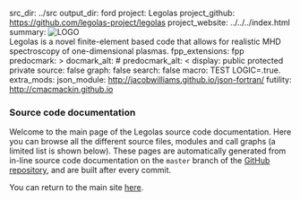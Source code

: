 src_dir: ../src
output_dir: ford
project: Legolas
project_github: https://github.com/legolas-project/legolas
project_website: ../../../index.html
summary: ![LOGO](../../../assets/images/logo_legolas_640x237.png)<br>
         Legolas is a novel finite-element based code that allows for
         realistic MHD spectroscopy of one-dimensional plasmas.
fpp_extensions: fpp
predocmark: >
docmark_alt: #
predocmark_alt: <
display: public
         protected
         private
source: false
graph: false
search: false
macro: TEST
       LOGIC=.true.
extra_mods: json_module: http://jacobwilliams.github.io/json-fortran/
            futility: http://cmacmackin.github.io

### Source code documentation
Welcome to the main page of the Legolas source code documentation.
Here you can browse all the different source files, modules and call graphs
(a limited list is shown below). These pages are automatically generated
from in-line source code documentation on the `master` branch of the 
[GitHub repository](https://github.com/legolas-project/legolas),
and are built after every commit.

You can return to the main site [here](../../../index.html).
